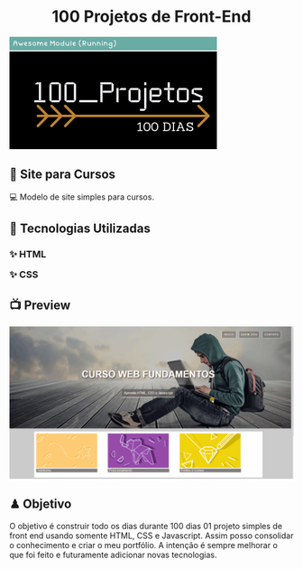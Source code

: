 <h1 align="center">100 Projetos de Front-End</h1>
<img alt="100projetos" title="logomarca" src="./100days.png">
<h2> 📕 Site para Cursos</h2>
<p>
 💻 Modelo de site simples para cursos.
</p>
<h2> 🚀 Tecnologias Utilizadas</h2>
<h3>
<p> ✨ HTML</p>
<p> ✨ CSS</p>
</h3>
<h2> 📺 Preview</h2>
<img src="./curso.gif">
<h2> ♟ Objetivo</h2>
<p>
O objetivo é construir todo os dias durante 100 dias 01 projeto simples de front end usando somente HTML, CSS e Javascript. Assim posso consolidar o conhecimento e criar o meu portfólio. A intenção é sempre melhorar o que foi feito e futuramente adicionar novas tecnologias. 
</p>
